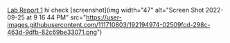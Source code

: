 [Lab Report 1](https://<meiqilai19>.github.io/<your-lab-reports-repo>/lab-report-1-week-0.html)
hi
check [screenshot](img width="47" alt="Screen Shot 2022-09-25 at 9 16 44 PM" src="https://user-images.githubusercontent.com/111710803/192194974-02509fcd-298c-463d-9dfb-82c69be33071.png")
